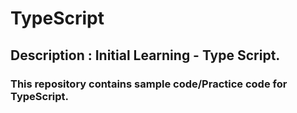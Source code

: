 # TypeScript

## Description : Initial Learning - Type Script.
### This repository contains sample code/Practice code for TypeScript.
